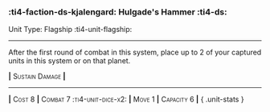 ### :ti4-faction-ds-kjalengard: **Hulgade's Hammer** :ti4-ds:

Unit Type: Flagship :ti4-unit-flagship:

---

After the first round of combat in this system, place up to 2 of your captured units in this system or on that planet.

__|__ <span style="font-variant:small-caps;">Sustain Damage</span> __|__

---

__|__ <span style="font-variant:small-caps;">Cost 8</span> __|__ <span style="font-variant:small-caps;">Combat 7 :ti4-unit-dice-x2:</span> __|__ <span style="font-variant:small-caps;">Move 1</span> __|__ <span style="font-variant:small-caps;">Capacity 6</span> __|__
{ .unit-stats }
